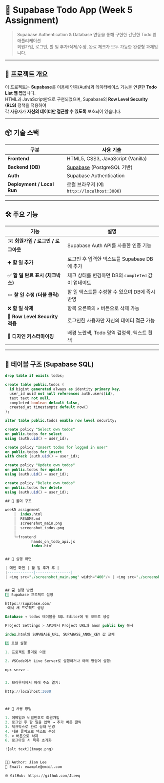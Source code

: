 # 📝 Supabase Todo App (Week 5 Assignment)

> Supabase Authentication & Database 연동을 통해 구현한 간단한 Todo 웹 애플리케이션  
> 회원가입, 로그인, 할 일 추가/삭제/수정, 완료 체크가 모두 가능한 완성형 과제입니다.

---

## 🚀 프로젝트 개요

이 프로젝트는 **Supabase**를 이용해 인증(Auth)과 데이터베이스 기능을 연결한 **Todo List 웹 앱**입니다.  
HTML과 JavaScript만으로 구현되었으며, Supabase의 **Row Level Security (RLS)** 정책을 적용하여  
각 사용자가 **자신의 데이터만 접근할 수 있도록** 보호되어 있습니다.

---

## 📦 기술 스택

| 구분 | 사용 기술 |
|------|-------------|
| **Frontend** | HTML5, CSS3, JavaScript (Vanilla) |
| **Backend (DB)** | [Supabase](https://supabase.com/) (PostgreSQL 기반) |
| **Auth** | Supabase Authentication |
| **Deployment / Local Run** | 로컬 브라우저 (예: `http://localhost:3000`) |

---

## 🛠️ 주요 기능

| 기능 | 설명 |
|------|------|
| ✉️ **회원가입 / 로그인 / 로그아웃** | Supabase Auth API를 사용한 인증 기능 |
| ➕ **할 일 추가** | 로그인 후 입력한 텍스트를 Supabase DB에 추가 |
| ✅ **할 일 완료 표시 (체크박스)** | 체크 상태를 변경하면 DB의 `completed` 값이 업데이트 |
| ✏️ **할 일 수정 (더블 클릭)** | 할 일 텍스트를 수정할 수 있으며 DB에 즉시 반영 |
| ❌ **할 일 삭제** | 항목 오른쪽의 `×` 버튼으로 삭제 가능 |
| 🧱 **Row Level Security 적용** | 로그인한 사용자만 자신의 데이터 접근 가능 |
| 🎨 **디자인 커스터마이징** | 배경 노란색, Todo 영역 검정색, 텍스트 흰색 |

---

## 🧩 테이블 구조 (Supabase SQL)

```sql
drop table if exists todos;

create table public.todos (
  id bigint generated always as identity primary key,
  user_id uuid not null references auth.users(id),
  text text not null,
  completed boolean default false,
  created_at timestamptz default now()
);

alter table public.todos enable row level security;

create policy "Select own todos"
on public.todos for select
using (auth.uid() = user_id);

create policy "Insert todos for logged in user"
on public.todos for insert
with check (auth.uid() = user_id);

create policy "Update own todos"
on public.todos for update
using (auth.uid() = user_id);

create policy "Delete own todos"
on public.todos for delete
using (auth.uid() = user_id);

## 🧩 폴더 구조 

week5 assignment
    │  index.html
    │  README.md
    │  screenshot_main.png
    │  screenshot_todos.png
    │
    └─frontend
            hands_on_todo_api.js
            index.html


## 🎨 실행 화면

| 메인 화면 | 할 일 추가 후 |
|------------|----------------|
| <img src="./screenshot_main.png" width="400"/> | <img src="./screenshot_todos.png" width="400"/> |


## 💻 실행 방법
1️⃣ Supabase 프로젝트 설정

https://supabase.com/
 에서 새 프로젝트 생성

Database → todos 테이블을 SQL Editor에 위 코드로 생성

Project Settings > API에서 Project URL과 anon public key 복사

index.html의 SUPABASE_URL, SUPABASE_ANON_KEY 값 교체

2️⃣ 로컬 실행

1. 프로젝트 폴더로 이동

2. VSCode에서 Live Server로 실행하거나 아래 명령어 실행:

npx serve .


3. 브라우저에서 아래 주소 열기:

http://localhost:3000



## 🧠 사용 방법

1. 이메일과 비밀번호로 회원가입
2. 로그인 후 할 일을 입력 → 추가 버튼 클릭
3. 체크박스로 완료 상태 변경
4. 더블 클릭으로 텍스트 수정
5. × 버튼으로 삭제
6. 로그아웃 시 목록 초기화

![alt text](image.png)


👨‍💻 Author: Jian Lee
📧 Email: example@email.com

🌐 GitHub: https://github.com/JLeeq
